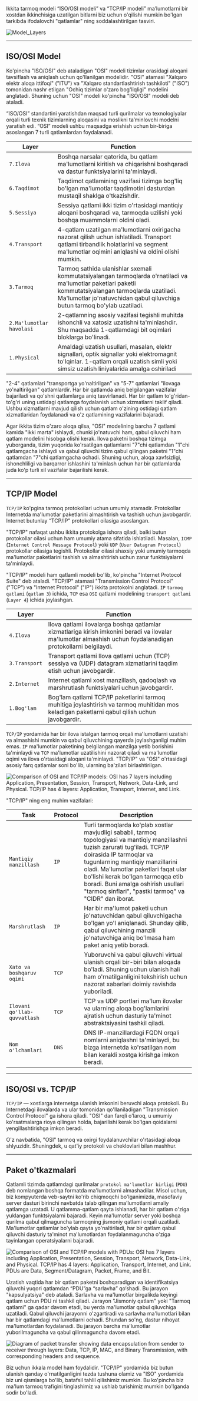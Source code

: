 Ikkita tarmoq modeli “ISO/OSI modeli” va “TCP/IP modeli” ma’lumotlarni bir xostdan ikkinchisiga uzatilgan bitlarni biz uchun o'qilishi mumkin bo'lgan tarkibda ifodalovchi "qatlamlar" ning soddalashtirilgan tasviri.

![Model_Layers](https://academy.hackthebox.com/storage/modules/34/redesigned/net_models4.png)

---

## ISO/OSI Model

Ko'pincha "ISO/OSI" deb ataladigan "OSI" modeli tizimlar orasidagi aloqani tavsiflash va aniqlash uchun qo'llanilgan modelidir. "OSI" atamasi "Xalqaro elektr aloqa ittifoqi" ("ITU") va "Xalqaro standartlashtirish tashkiloti" ("ISO") tomonidan nashr etilgan "Ochiq tizimlar o'zaro bog'liqligi" modelini anglatadi. Shuning uchun "OSI" modeli ko'pincha "ISO/OSI" modeli deb ataladi.

“ISO/OSI” standartini yaratishdan maqsad turli qurilmalar va texnologiyalar orqali turli texnik tizimlarning aloqasini va moslikni taʼminlovchi modelni yaratish edi. “OSI” modeli ushbu maqsadga erishish uchun bir-biriga asoslangan 7 turli qatlamlardan foydalanadi.

| **Layer**                | **Function**                                                                                                                                                                                                                        |
| ------------------------ | ----------------------------------------------------------------------------------------------------------------------------------------------------------------------------------------------------------------------------------- |
| `7.Ilova`                | Boshqa narsalar qatorida, bu qatlam ma'lumotlarni kiritish va chiqarishni boshqaradi va dastur funktsiyalarini ta'minlaydi.                                                                                                         |
| `6.Taqdimot`             | Taqdimot qatlamining vazifasi tizimga bog'liq bo'lgan ma'lumotlar taqdimotini dasturdan mustaqil shaklga o'tkazishdir.                                                                                                              |
| `5.Sessiya`              | Sessiya qatlami ikki tizim o'rtasidagi mantiqiy aloqani boshqaradi va, tarmoqda uzilishi yoki boshqa muammolarni oldini oladi.                                                                                                      |
| `4.Transport`            | 4-qatlam uzatilgan ma'lumotlarni oxirigacha nazorat qilish uchun ishlatiladi. Transport qatlami tirbandlik holatlarini va segment ma'lumotlar oqimini aniqlashi va oldini olishi mumkin.                                            |
| `3.Tarmoq`               | Tarmoq sathida ulanishlar sxemali kommutatsiyalangan tarmoqlarda o'rnatiladi va ma'lumotlar paketlari paketli kommutatsiyalangan tarmoqlarda uzatiladi. Ma'lumotlar jo'natuvchidan qabul qiluvchiga butun tarmoq bo'ylab uzatiladi. |
| `2.Ma'lumotlar havolasi` | 2-qatlamning asosiy vazifasi tegishli muhitda ishonchli va xatosiz uzatishni ta'minlashdir. Shu maqsadda 1-qatlamdagi bit oqimlari bloklarga bo'linadi.                                                                             |
| `1.Physical`             | Amaldagi uzatish usullari, masalan, elektr signallari, optik signallar yoki elektromagnit to'lqinlar. 1-qatlam orqali uzatish simli yoki simsiz uzatish liniyalarida amalga oshiriladi                                              |

"2-4" qatlamlari "transportga yo'naltirilgan" va "5-7" qatlamlari "ilovaga yo'naltirilgan" qatlamlardir. Har bir qatlamda aniq belgilangan vazifalar bajariladi va qo'shni qatlamlarga aniq tasvirlanadi. Har bir qatlam to'g'ridan-to'g'ri uning ustidagi qatlamga foydalanish uchun xizmatlarni taklif qiladi. Ushbu xizmatlarni mavjud qilish uchun qatlam o'zining ostidagi qatlam xizmatlaridan foydalanadi va o'z qatlamining vazifalarini bajaradi.

Agar ikkita tizim o'zaro aloqa qilsa, "OSI" modelining barcha 7 qatlami kamida "ikki marta" ishlaydi, chunki jo'natuvchi ham, qabul qiluvchi ham qatlam modelini hisobga olishi kerak. Ilova paketni boshqa tizimga yuborganda, tizim yuqorida ko'rsatilgan qatlamlarni "7"chi qatlamdan "1"chi qatlamgacha ishlaydi va qabul qiluvchi tizim qabul qilingan paketni "1"chi qatlamdan "7"chi qatlamgacha ochadi. Shuning uchun, aloqa xavfsizligi, ishonchliligi va barqarror ishlashini ta'minlash uchun har bir qatlamlarda juda ko'p turli xil vazifalar bajarilishi kerak.

---

## TCP/IP Model

`TCP/IP` ko'pgina tarmoq protokollari uchun umumiy atamadir. Protokollar Internetda ma'lumotlar paketlarini almashtirish va tashish uchun javobgardir. Internet butunlay “TCP/IP” protokollari oilasiga asoslangan. 

"TCP/IP" nafaqat ushbu ikkita protokolga ishora qiladi, balki butun protokollar oilasi uchun ham umumiy atama sifatida ishlatiladi. Masalan, `ICMP` (`Internet Control Message Protocol`) yoki `UDP` (`User Datagram Protocol`) protokollar oilasiga tegishli. Protokollar oilasi shaxsiy yoki umumiy tarmoqda ma'lumotlar paketlarini tashish va almashtirish uchun zarur funktsiyalarni ta'minlaydi.

"TCP/IP" modeli ham qatlamli modeli bo'lib, ko'pincha "Internet Protocol Suite" deb ataladi. "TCP/IP" atamasi "Transmission Control Protocol" ("TCP") va "Internet Protocol" ("IP") ikkita protokolni anglatadi. `IP` `tarmoq qatlami` (`qatlam 3`) ichida, `TCP` esa `OSI` qatlami modelining `transport qatlami` (`Layer 4`) ichida joylashgan.

| **Layer**     | **Function**                                                                                                                                                   |
| ------------- | -------------------------------------------------------------------------------------------------------------------------------------------------------------- |
| `4.Ilova`     | Ilova qatlami ilovalarga boshqa qatlamlar xizmatlariga kirish imkonini beradi va ilovalar ma'lumotlar almashish uchun foydalanadigan protokollarni belgilaydi. |
| `3.Transport` | Transport qatlami Ilova qatlami uchun (TCP) sessiya va (UDP) datagram xizmatlarini taqdim etish uchun javobgardir.                                             |
| `2.Internet`  | Internet qatlami xost manzillash, qadoqlash va marshrutlash funktsiyalari uchun javobgardir.                                                                   |
| `1.Bog'lam`   | Bog'lam qatlami TCP/IP paketlarini tarmoq muhitiga joylashtirish va tarmoq muhitidan mos keladigan paketlarni qabul qilish uchun javobgardir.                  |
`TCP/IP` yordamida har bir ilova istalgan tarmoq orqali ma'lumotlarni uzatishi va almashishi mumkin va qabul qiluvchining qayerda joylashganligi muhim emas. `IP` ma'lumotlar paketining belgilangan manzilga yetib borishini ta'minlaydi va `TCP` ma'lumotlar uzatilishini nazorat qiladi va ma'lumotlar oqimi va ilova o'rtasidagi aloqani ta'minlaydi. "TCP/IP" va "OSI" o'rtasidagi asosiy farq qatlamlar soni bo'lib, ularning ba'zilari birlashtirilgan.

![Comparison of OSI and TCP/IP models: OSI has 7 layers including Application, Presentation, Session, Transport, Network, Data-Link, and Physical. TCP/IP has 4 layers: Application, Transport, Internet, and Link.](https://academy.hackthebox.com/storage/modules/34/redesigned/net_models4.png)

"TCP/IP" ning eng muhim vazifalari:

| **Task**                     | **Protocol** | **Description**                                                                                                                                                                                                                                                                                                                                                               |
| ---------------------------- | ------------ | ----------------------------------------------------------------------------------------------------------------------------------------------------------------------------------------------------------------------------------------------------------------------------------------------------------------------------------------------------------------------------- |
| `Mantiqiy manzillash`        | `IP`         | Turli tarmoqlarda ko'plab xostlar mavjudligi sababli, tarmoq topologiyasi va mantiqiy manzillashni tuzish zarurati tug'iladi. TCP/IP doirasida IP tarmoqlar va tugunlarning mantiqiy manzillarini oladi. Ma'lumotlar paketlari faqat ular bo'lishi kerak bo'lgan tarmoqqa etib boradi. Buni amalga oshirish usullari "tarmoq sinflari", "pastki tarmoq" va "CIDR" dan iborat. |
| `Marshrutlash`               | `IP`         | Har bir ma'lumot paketi uchun jo'natuvchidan qabul qiluvchigacha bo'lgan yo'l aniqlanadi. Shunday qilib, qabul qiluvchining manzili jo'natuvchiga aniq bo'lmasa ham paket aniq yetib boradi.                                                                                                                                                                                  |
| `Xato va boshqaruv oqimi`    | `TCP`        | Yuboruvchi va qabul qiluvchi virtual ulanish orqali bir-biri bilan aloqada bo'ladi. Shuning uchun ulanish hali ham o'rnatilganligini tekshirish uchun nazorat xabarlari doimiy ravishda yuboriladi.                                                                                                                                                                           |
| `Ilovani qo'llab-quvvatlash` | `TCP`        | TCP va UDP portlari ma'lum ilovalar va ularning aloqa bog'lamlarini ajratish uchun dasturiy ta'minot abstraktsiyasini tashkil qiladi.                                                                                                                                                                                                                                         |
| `Nom o'lchamlari`            | `DNS`        | DNS IP-manzillardagi FQDN orqali nomlarni aniqlashni ta'minlaydi, bu bizga internetda ko'rsatilgan nom bilan kerakli xostga kirishga imkon beradi.                                                                                                                                                                                                                            |

---

## ISO/OSI vs. TCP/IP

`TCP/IP` — xostlarga internetga ulanish imkonini beruvchi aloqa protokoli. Bu Internetdagi ilovalarda va ular tomonidan qo'llaniladigan "Transmission Control Protocol" ga ishora qiladi. "OSI" dan farqli o'laroq, u umumiy ko'rsatmalarga rioya qilingan holda, bajarilishi kerak bo'lgan qoidalarni yengillashtirishga imkon beradi.

O'z navbatida, "OSI" tarmoq va oxirgi foydalanuvchilar o'rtasidagi aloqa shlyuzidir. Shuningdek, u qat'iy protokoli va cheklovlari bilan mashhur.

---

## Paket o'tkazmalari

Qatlamli tizimda qatlamdagi qurilmalar `protokol ma'lumotlar birligi` (`PDU`) deb nomlangan boshqa formatda ma'lumotlarni almashadilar. Misol uchun, biz kompyuterda veb-saytni ko'rib chiqmoqchi bo'lganimizda, masofaviy server dasturi birinchi navbatda talab qilingan ma'lumotlarni amaliy qatlamga uzatadi. U qatlamma-qatlam qayta ishlanadi, har bir qatlam o'ziga yuklangan funktsiyalarni bajaradi. Keyin ma'lumotlar server yoki boshqa qurilma qabul qilmaguncha tarmoqning jismoniy qatlami orqali uzatiladi. Ma'lumotlar qatlamlar bo'ylab qayta yo'naltiriladi, har bir qatlam qabul qiluvchi dasturiy ta'minot ma'lumotlardan foydalanmaguncha o'ziga tayinlangan operatsiyalarni bajaradi.

![Comparison of OSI and TCP/IP models with PDUs: OSI has 7 layers including Application, Presentation, Session, Transport, Network, Data-Link, and Physical. TCP/IP has 4 layers: Application, Transport, Internet, and Link. PDUs are Data, Segment/Datagram, Packet, Frame, and Bit.](https://academy.hackthebox.com/storage/modules/34/redesigned/net_models_pdu2.png)

Uzatish vaqtida har bir qatlam paketni boshqaradigan va identifikatsiya qiluvchi yuqori qatlamdan “PDU”ga “sarlavha” qo‘shadi. Bu jarayon "kapsulyatsiya" deb ataladi. Sarlavha va ma'lumotlar birgalikda keyingi qatlam uchun PDU ni tashkil qiladi. Jarayon "Jismoniy qatlam" yoki "Tarmoq qatlami" ga qadar davom etadi, bu yerda ma'lumotlar qabul qiluvchiga uzatiladi. Qabul qiluvchi jarayonni o'zgartiradi va sarlavha ma'lumotlari bilan har bir qatlamdagi ma'lumotlarni ochadi. Shundan so'ng, dastur nihoyat ma'lumotlardan foydalanadi. Bu jarayon barcha ma'lumotlar yuborilmaguncha va qabul qilinmaguncha davom etadi.

![Diagram of packet transfer showing data encapsulation from sender to receiver through layers: Data, TCP, IP, MAC, and Binary Transmission, with corresponding headers and sequence.](https://academy.hackthebox.com/storage/modules/34/packet_transfer.png)

Biz uchun  ikkala model ham foydalidir. "TCP/IP" yordamida biz butun ulanish qanday o'rnatilganligini tezda tushuna olamiz va "ISO" yordamida biz uni qismlarga bo'lib, batafsil tahlil qilishimiz mumkin. Bu ko'pincha biz ma'lum tarmoq trafigini tinglashimiz va ushlab turishimiz mumkin bo'lganda sodir bo'ladi.